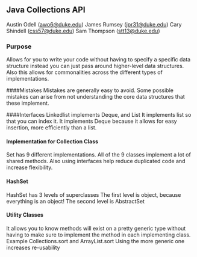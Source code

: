 ## Java Collections API
Austin Odell (awo6@duke.edu)
James Rumsey (jpr31@duke.edu)
Cary Shindell (css57@duke.edu)
Sam Thompson (stt13@duke.edu)


### Purpose
Allows for you to write your code without having to specify a specific data structure instead you can
just pass around higher-level data structures.
Also this allows for commonalities across the different types of implementations. 

####Mistakes
Mistakes are generally easy to avoid. Some possible mistakes can arise from not understanding the core 
data structures that these implement.

####Interfaces 
Linkedlist implements Deque, and List
It implements list so that you can index it. 
It implements Deque because it allows for easy insertion, more efficiently than a list. 

#### Implementation for Collection Class
Set has 9 different implementations.
All of the 9 classes implement a lot of shared methods. Also using interfaces help reduce duplicated 
code and increase flexibility. 

#### HashSet
HashSet has 3 levels of superclasses 
The first level is object, because everything is an object!
The second level is 
AbstractSet 

#### Utility Classes
It allows you to know methods will exist on a pretty generic type without having to make sure to implement
the method in each implementing class. 
Example Collections.sort and ArrayList.sort 
Using the more generic one increases re-usability    

